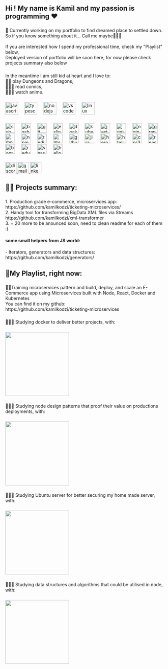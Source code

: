 <h2 align="left">Hi ! My name is Kamil and my passion is programming ❤️</h2>

###

<p align="left">🚀 Currently working on my portfolio to find dreamed place to settled down.<br>So if you know something about it... Call me maybe🤙🏼😅<br><br>If you are interested how I spend my professional time, check my "Playlist" below,<br>Deployed version of portfolio will be soon here, for now please check projects summary also below</p>

###

<p align="left">In the meantime I am still kid at heart and I love to:<br>🧙🏽 play Dungeons and Dragons,<br>🦸🏽‍♂️ read comics,<br>🧛🏽‍♂️ watch anime.</p>

###

<div align="left">
  <img src="https://cdn.jsdelivr.net/gh/devicons/devicon/icons/javascript/javascript-original.svg" height="40" alt="javascript logo"  />
  <img width="12" />
  <img src="https://cdn.jsdelivr.net/gh/devicons/devicon/icons/typescript/typescript-original.svg" height="40" alt="typescript logo"  />
  <img width="12" />
  <img src="https://cdn.jsdelivr.net/gh/devicons/devicon/icons/nodejs/nodejs-original.svg" height="40" alt="nodejs logo"  />
  <img width="12" />
  <img src="https://cdn.jsdelivr.net/gh/devicons/devicon/icons/vscode/vscode-original.svg" height="40" alt="vscode logo"  />
  <img width="12" />
  <img src="https://cdn.jsdelivr.net/gh/devicons/devicon/icons/linux/linux-original.svg" height="40" alt="linux logo"  />
</div>

###

<div align="left">
  <img src="https://cdn.jsdelivr.net/gh/devicons/devicon/icons/ssh/ssh-original.svg" height="30" alt="ssh logo"  />
  <img width="12" />
  <img src="https://cdn.jsdelivr.net/gh/devicons/devicon/icons/bash/bash-original.svg" height="30" alt="bash logo"  />
  <img width="12" />
  <img src="https://cdn.jsdelivr.net/gh/devicons/devicon/icons/git/git-original.svg" height="30" alt="git logo"  />
  <img width="12" />
  <img src="https://cdn.jsdelivr.net/gh/devicons/devicon/icons/eslint/eslint-original.svg" height="30" alt="eslint logo"  />
  <img width="12" />
  <img src="https://cdn.jsdelivr.net/gh/devicons/devicon/icons/docker/docker-original.svg" height="30" alt="docker logo"  />
  <img width="12" />
  <img src="https://cdn.jsdelivr.net/gh/devicons/devicon/icons/kubernetes/kubernetes-plain.svg" height="30" alt="kubernetes logo"  />
  <img width="12" />
  <img src="https://cdn.jsdelivr.net/gh/devicons/devicon/icons/jest/jest-plain.svg" height="30" alt="jest logo"  />
  <img width="12" />
  <img src="https://cdn.jsdelivr.net/gh/devicons/devicon/icons/mocha/mocha-plain.svg" height="30" alt="mocha logo"  />
  <img width="12" />
  <img src="https://cdn.jsdelivr.net/gh/devicons/devicon/icons/nginx/nginx-original.svg" height="30" alt="nginx logo"  />
  <img width="12" />
  <img src="https://cdn.jsdelivr.net/gh/devicons/devicon/icons/graphql/graphql-plain.svg" height="30" alt="graphql logo"  />
  <img width="12" />
  <img src="https://cdn.jsdelivr.net/gh/devicons/devicon/icons/mongodb/mongodb-original.svg" height="30" alt="mongodb logo"  />
  <img width="12" />
  <img src="https://cdn.jsdelivr.net/gh/devicons/devicon/icons/npm/npm-original-wordmark.svg" height="30" alt="npm logo"  />
  <img width="12" />
  <img src="https://cdn.jsdelivr.net/gh/devicons/devicon/icons/redis/redis-original.svg" height="30" alt="redis logo"  />
  <img width="12" />
  <img src="https://cdn.jsdelivr.net/gh/devicons/devicon/icons/mysql/mysql-original.svg" height="30" alt="mysql logo"  />
  <img width="12" />
  <img src="https://cdn.jsdelivr.net/gh/devicons/devicon/icons/github/github-original.svg" height="30" alt="github logo"  />
  <img width="12" />
  <img src="https://cdn.jsdelivr.net/gh/devicons/devicon/icons/jira/jira-original.svg" height="30" alt="jira logo"  />
  <img width="12" />
  <img src="https://cdn.jsdelivr.net/gh/devicons/devicon/icons/heroku/heroku-original.svg" height="30" alt="heroku logo"  />
  <img width="12" />
  <img src="https://cdn.jsdelivr.net/gh/devicons/devicon/icons/html5/html5-original.svg" height="30" alt="html5 logo"  />
  <img width="12" />
  <img src="https://cdn.jsdelivr.net/gh/devicons/devicon/icons/css3/css3-original.svg" height="30" alt="css3 logo"  />
  <img width="12" />
  <img src="https://cdn.jsdelivr.net/gh/devicons/devicon/icons/react/react-original.svg" height="30" alt="react logo"  />
  <img width="12" />
  <img src="https://cdn.jsdelivr.net/gh/devicons/devicon/icons/bootstrap/bootstrap-original.svg" height="30" alt="bootstrap logo"  />
  <img width="12" />
  <img src="https://cdn.jsdelivr.net/gh/devicons/devicon/icons/redux/redux-original.svg" height="30" alt="redux logo"  />
  <img width="12" />
  <img src="https://cdn.jsdelivr.net/gh/devicons/devicon/icons/sass/sass-original.svg" height="30" alt="sass logo"  />
  <img width="12" />
  <img src="https://cdn.jsdelivr.net/gh/devicons/devicon/icons/trello/trello-plain.svg" height="30" alt="trello logo"  />
</div>

###

<div align="left">
  <a href="https://discord.com/users/825372006982615111" target="blank">
    <img src="https://img.shields.io/static/v1?message=Discord&logo=discord&label=&color=7289DA&logoColor=white&labelColor=&style=for-the-badge" height="35" alt="discord logo"  />
  </a>
  <a href="mailto:bizkamiladamski@gmail.com" target="blank">
    <img src="https://img.shields.io/static/v1?message=Gmail&logo=gmail&label=&color=D14836&logoColor=white&labelColor=&style=for-the-badge" height="35" alt="gmail logo"  />
  </a>
  <a href="https://www.linkedin.com/in/kamil-adamski-4a0777155" target="blank">
    <img src="https://img.shields.io/static/v1?message=LinkedIn&logo=linkedin&label=&color=0077B5&logoColor=white&labelColor=&style=for-the-badge" height="35" alt="linkedin logo"  />
  </a>
</div>

###

<h2 align="left">✍🏼 Projects summary:</h2>

###

<p align="left">
  1. Production grade e-commerce, microservices app: https://github.com/kamilkodzi/ticketing-microservices/<br>
  2. Handy tool for transforming BigData XML files via Streams https://github.com/kamilkodzi/xml-transformer</br>
  3. + 20 more to be anounced soon, need to clean readme for each of them :) </br>
</p>

#### some small helpers from JS world:
<p align="left">
  - Iterators, generators and data structures: https://github.com/kamilkodzi/generators/<br>
</p>

###

<h2 align="left">🔬My Playlist, right now:</h2>

###

<p align="left">💪🏼Training microservices pattern and build, deploy, and scale an E-Commerce app using Microservices built with Node, React, Docker and Kubernetes<br>You can find it on my github:<br> https://github.com/kamilkodzi/ticketing-microservices</p>

###

<p align="left">👨🏾‍🎓 Studying docker to deliver better projects, with:</p>

###

<div align="left">
  <img height="200" src="https://images.manning.com/360/480/resize/book/6/bf788ca-9b2a-463e-ba15-9cb7009131cc/Stoneman_Docker_hires.png"  />
</div>

###

<p align="left">👨🏾‍🎓 Studying node design patterns that proof their value on productions deployments, with:</p>

###

<div align="left">
  <img height="200" src="https://content.packt.com/B15729/cover_image_small.jpg"  />
</div>

###

<p align="left">👨🏾‍🎓 Studying Ubuntu server for better securing my home made server, with:</p>

###

<div align="left">
  <img height="200" src="https://content.packt.com/B16489/cover_image_small.jpeg"  />
</div>

###

<p align="left">👨🏾‍🎓 Studying data structures and algorithms that could be utilised in node, with:</p>

###

<img align="left" height="200" src="https://content.packt.com/B09377/cover_image_small.png"  />

###
